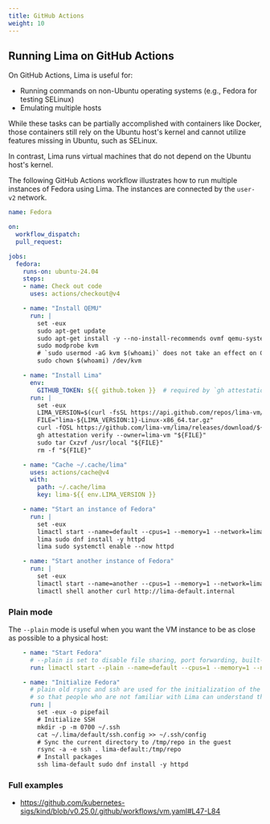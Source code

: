 ```yaml
---
title: GitHub Actions
weight: 10
---
```


## Running Lima on GitHub Actions

On GitHub Actions, Lima is useful for:
- Running commands on non-Ubuntu operating systems (e.g., Fedora for testing SELinux)
- Emulating multiple hosts

While these tasks can be partially accomplished with containers like Docker, those containers still rely on the Ubuntu host's kernel and cannot utilize features missing in Ubuntu, such as SELinux.

In contrast, Lima runs virtual machines that do not depend on the Ubuntu host's kernel.

The following GitHub Actions workflow illustrates how to run multiple instances of Fedora using Lima.
The instances are connected by the `user-v2` network.

```yaml
name: Fedora

on:
  workflow_dispatch:
  pull_request:

jobs:
  fedora:
    runs-on: ubuntu-24.04
    steps:
    - name: Check out code
      uses: actions/checkout@v4

    - name: "Install QEMU"
      run: |
        set -eux
        sudo apt-get update
        sudo apt-get install -y --no-install-recommends ovmf qemu-system-x86 qemu-utils
        sudo modprobe kvm
        # `sudo usermod -aG kvm $(whoami)` does not take an effect on GHA
        sudo chown $(whoami) /dev/kvm

    - name: "Install Lima"
      env:
        GITHUB_TOKEN: ${{ github.token }}  # required by `gh attestation verify`
      run: |
        set -eux
        LIMA_VERSION=$(curl -fsSL https://api.github.com/repos/lima-vm/lima/releases/latest | jq -r .tag_name)
        FILE="lima-${LIMA_VERSION:1}-Linux-x86_64.tar.gz"
        curl -fOSL https://github.com/lima-vm/lima/releases/download/${LIMA_VERSION}/${FILE}
        gh attestation verify --owner=lima-vm "${FILE}"
        sudo tar Cxzvf /usr/local "${FILE}"
        rm -f "${FILE}"

    - name: "Cache ~/.cache/lima"
      uses: actions/cache@v4
      with:
        path: ~/.cache/lima
        key: lima-${{ env.LIMA_VERSION }}

    - name: "Start an instance of Fedora"
      run: |
        set -eux
        limactl start --name=default --cpus=1 --memory=1 --network=lima:user-v2 template://fedora
        lima sudo dnf install -y httpd
        lima sudo systemctl enable --now httpd

    - name: "Start another instance of Fedora"
      run: |
        set -eux
        limactl start --name=another --cpus=1 --memory=1 --network=lima:user-v2 template://fedora
        limactl shell another curl http://lima-default.internal
```

### Plain mode

The `--plain` mode is useful when you want the VM instance to be as close as possible to a physical host:

```yaml
    - name: "Start Fedora"
      # --plain is set to disable file sharing, port forwarding, built-in containerd, etc.
      run: limactl start --plain --name=default --cpus=1 --memory=1 --network=lima:user-v2 template://fedora

    - name: "Initialize Fedora"
      # plain old rsync and ssh are used for the initialization of the guest,
      # so that people who are not familiar with Lima can understand the initialization steps.
      run: |
        set -eux -o pipefail
        # Initialize SSH
        mkdir -p -m 0700 ~/.ssh
        cat ~/.lima/default/ssh.config >> ~/.ssh/config
        # Sync the current directory to /tmp/repo in the guest
        rsync -a -e ssh . lima-default:/tmp/repo
        # Install packages
        ssh lima-default sudo dnf install -y httpd
```

### Full examples
- https://github.com/kubernetes-sigs/kind/blob/v0.25.0/.github/workflows/vm.yaml#L47-L84
